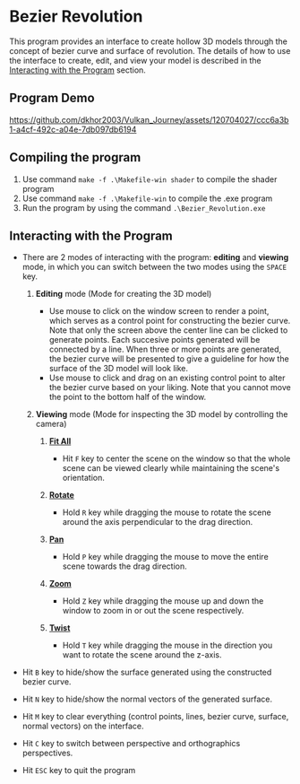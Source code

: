 # Bezier Revolution
This program provides an interface to create hollow 3D models through the concept of bezier curve and surface of revolution. The details of how to use the interface to create, edit, and view your model is described in the [Interacting with the Program](#interacting-with-the-program) section.

## Program Demo
https://github.com/dkhor2003/Vulkan_Journey/assets/120704027/ccc6a3b1-a4cf-492c-a04e-7db097db6194

## Compiling the program
1. Use command `make -f .\Makefile-win shader` to compile the shader program
2. Use command `make -f .\Makefile-win` to compile the .exe program
3. Run the program by using the command `.\Bezier_Revolution.exe`

## Interacting with the Program
- There are 2 modes of interacting with the program: **editing** and **viewing** mode, in which you can switch between the two modes using the `SPACE` key. 

    1. **Editing** mode (Mode for creating the 3D model)
        - Use mouse to click on the window screen to render a point, which serves as a control point for constructing the bezier curve. Note that only the screen above the center line can be clicked to generate points. Each succesive points generated will be connected by a line. When three or more points are generated, the bezier curve will be presented to give a guideline for how the surface of the 3D model will look like. 
        - Use mouse to click and drag on an existing control point to alter the bezier curve based on your liking. Note that you cannot move the point to the bottom half of the window. 

    2. **Viewing** mode (Mode for inspecting the 3D model by controlling the camera)
        1. <ins>**Fit All**</ins>
            - Hit `F` key to center the scene on the window so that the whole scene can be viewed clearly while maintaining the scene's orientation.

        2. <ins>**Rotate**</ins>
            - Hold `R` key while dragging the mouse to rotate the scene around the axis perpendicular to the drag direction.

        3. <ins>**Pan**</ins>
            - Hold `P` key while dragging the mouse to move the entire scene towards the drag direction.

        4. <ins>**Zoom**</ins>
            - Hold `Z` key while dragging the mouse up and down the window to zoom in or out the scene respectively.

        5. <ins>**Twist**</ins>
            - Hold `T` key while dragging the mouse in the direction you want to rotate the scene around the z-axis.

- Hit `B` key to hide/show the surface generated using the constructed bezier curve.
- Hit `N` key to hide/show the normal vectors of the generated surface. 
- Hit `M` key to clear everything (control points, lines, bezier curve, surface, normal vectors) on the interface. 
- Hit `C` key to switch between perspective and orthographics perspectives. 
- Hit `ESC` key to quit the program